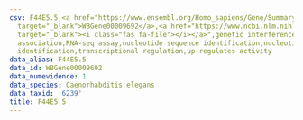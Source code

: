 ```yaml
---
csv: F44E5.5,<a href="https://www.ensembl.org/Homo_sapiens/Gene/Summary?db=core;g=WBGene00009692"
  target="_blank">WBGene00009692</a>,<a href="https://www.ncbi.nlm.nih.gov/pubmed/27496166"
  target="_blank"><i class="fas fa-file"></i></a>",genetic interference,functional
  association,RNA-seq assay,nucleotide sequence identification,nucleotide sequence
  identification,transcriptional regulation,up-regulates activity
data_alias: F44E5.5
data_id: WBGene00009692
data_numevidence: 1
data_species: Caenorhabditis elegans
data_taxid: '6239'
title: F44E5.5
---
```

